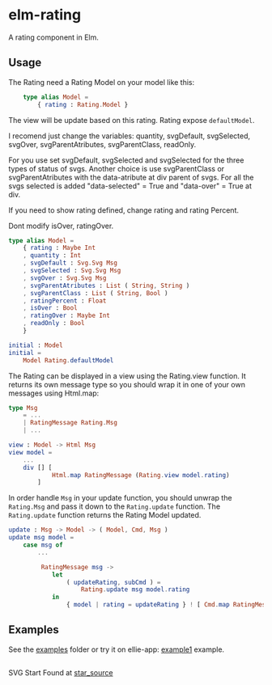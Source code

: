 # elm-rating



A rating component in Elm.


## Usage

The Rating need a Rating Model on your model  like this:

```elm
    type alias Model =
        { rating : Rating.Model }
```

The view will be update based on this rating. Rating expose `defaultModel`.

I recomend just change the variables:  quantity, svgDefault, svgSelected, svgOver, svgParentAtributes, svgParentClass, readOnly.

For you use set svgDefault, svgSelected and svgSelected for the three types of status of svgs.
Another choice is use svgParentClass or svgParentAtributes with the data-atribute at div parent of svgs. For all the svgs selected is added "data-selected" = True  and "data-over" = True at div.

If you need to show rating defined, change rating and rating Percent.

Dont modify isOver, ratingOver.

```elm
type alias Model =
    { rating : Maybe Int
    , quantity : Int
    , svgDefault : Svg.Svg Msg
    , svgSelected : Svg.Svg Msg
    , svgOver : Svg.Svg Msg
    , svgParentAtributes : List ( String, String )
    , svgParentClass : List ( String, Bool )
    , ratingPercent : Float
    , isOver : Bool
    , ratingOver : Maybe Int
    , readOnly : Bool
    }
```

```elm
initial : Model
initial =
    Model Rating.defaultModel
```

The Rating can be displayed in a view using the Rating.view function. It returns its own message type so you should wrap it in one of your own messages using Html.map:
```elm
type Msg
    = ...
    | RatingMessage Rating.Msg
    | ...
```
```elm
view : Model -> Html Msg
view model =
    ...
    div [] [
            Html.map RatingMessage (Rating.view model.rating)
        ]
```
In order handle `Msg` in your update function, you should unwrap the `Rating.Msg` and pass it
down to the `Rating.update` function. The `Rating.update` function returns the Rating Model updated.

```elm
update : Msg -> Model -> ( Model, Cmd, Msg )
update msg model =
    case msg of
        ...

         RatingMessage msg ->
            let
                ( updateRating, subCmd ) =
                    Rating.update msg model.rating
            in
                { model | rating = updateRating } ! [ Cmd.map RatingMessage subCmd ]

```

## Examples

See the [examples][examples] folder or try it on ellie-app: [example1] example.

[examples]: https://github.com/Bernardoow/Elm-Rating-Component/tree/master/examples
[example1]: https://ellie-app.com/CfKBF6K3DFa1/0


##
SVG Start Found at [star_source]


[star_source]: https://codepen.io/brianknapp/pen/JEotD/